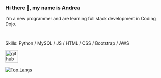 ### Hi there 👋, my name is Andrea


I'm a new programmer and are learning full stack development in Coding Dojo.

<br/>

Skills: Python / MySQL / JS / HTML / CSS / Bootstrap / AWS



[<img src='https://cdn.jsdelivr.net/npm/simple-icons@3.0.1/icons/github.svg' alt='github' height='40'>](https://github.com/andreachou)  

[![Top Langs](https://github-readme-stats.vercel.app/api/top-langs/?username=andreachou)](https://github.com/anuraghazra/github-readme-stats)

